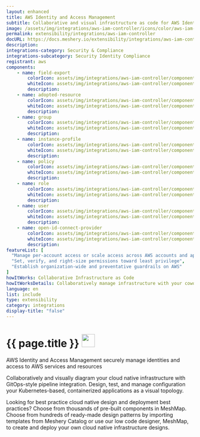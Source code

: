 ```yaml
---
layout: enhanced
title: AWS Identity and Access Management
subtitle: Collaborative and visual infrastructure as code for AWS Identity and Access Management
image: /assets/img/integrations/aws-iam-controller/icons/color/aws-iam-controller-color.svg
permalink: extensibility/integrations/aws-iam-controller
docURL: https://docs.meshery.io/extensibility/integrations/aws-iam-controller
description: 
integrations-category: Security & Compliance
integrations-subcategory: Security Identity Compliance
registrant: aws
components: 
	- name: field-export
		colorIcon: assets/img/integrations/aws-iam-controller/components/field-export/icons/color/field-export-color.svg
		whiteIcon: assets/img/integrations/aws-iam-controller/components/field-export/icons/white/field-export-white.svg
		description: 
	- name: adopted-resource
		colorIcon: assets/img/integrations/aws-iam-controller/components/adopted-resource/icons/color/adopted-resource-color.svg
		whiteIcon: assets/img/integrations/aws-iam-controller/components/adopted-resource/icons/white/adopted-resource-white.svg
		description: 
	- name: group
		colorIcon: assets/img/integrations/aws-iam-controller/components/group/icons/color/group-color.svg
		whiteIcon: assets/img/integrations/aws-iam-controller/components/group/icons/white/group-white.svg
		description: 
	- name: instance-profile
		colorIcon: assets/img/integrations/aws-iam-controller/components/instance-profile/icons/color/instance-profile-color.svg
		whiteIcon: assets/img/integrations/aws-iam-controller/components/instance-profile/icons/white/instance-profile-white.svg
		description: 
	- name: policy
		colorIcon: assets/img/integrations/aws-iam-controller/components/policy/icons/color/policy-color.svg
		whiteIcon: assets/img/integrations/aws-iam-controller/components/policy/icons/white/policy-white.svg
		description: 
	- name: role
		colorIcon: assets/img/integrations/aws-iam-controller/components/role/icons/color/role-color.svg
		whiteIcon: assets/img/integrations/aws-iam-controller/components/role/icons/white/role-white.svg
		description: 
	- name: user
		colorIcon: assets/img/integrations/aws-iam-controller/components/user/icons/color/user-color.svg
		whiteIcon: assets/img/integrations/aws-iam-controller/components/user/icons/white/user-white.svg
		description: 
	- name: open-id-connect-provider
		colorIcon: assets/img/integrations/aws-iam-controller/components/open-id-connect-provider/icons/color/open-id-connect-provider-color.svg
		whiteIcon: assets/img/integrations/aws-iam-controller/components/open-id-connect-provider/icons/white/open-id-connect-provider-white.svg
		description: 
featureList: [
  "Manage per-account access or scale access across AWS accounts and applications",
  "Set, verify, and right-size permissions toward least privilege",
  "Establish organization-wide and preventative guardrails on AWS"
]
howItWorks: Collaborative Infrastructure as Code
howItWorksDetails: Collaboratively manage infrastructure with your coworkers synchronously sharing the same designs.
language: en
list: include
type: extensibility
category: integrations
display-title: "false"
---
```

<h1>{{ page.title }} <img src="{{ page.image }}" style="width: 35px; height: 35px;" /></h1>

<p>
AWS Identity and Access Management securely manage identities and access to AWS services and resources
</p>
<p>
    Collaboratively and visually diagram your cloud native infrastructure with GitOps-style pipeline integration. Design, test, and manage configuration your Kubernetes-based, containerized applications as a visual topology.
</p>
<p>
    Looking for best practice cloud native design and deployment best practices? Choose from thousands of pre-built components in MeshMap. Choose from hundreds of ready-made design patterns by importing templates from Meshery Catalog or use our low code designer, MeshMap, to create and deploy your own cloud native infrastructure designs.
</p>
